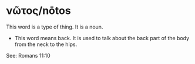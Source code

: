 # νῶτος/nōtos
This word is a type of thing. It is a noun.
* This word means back. It is used to talk about the back part of the body from the neck to the hips.

See: Romans 11:10
